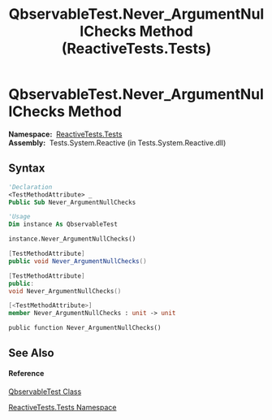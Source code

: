 ﻿---
title: QbservableTest.Never_ArgumentNullChecks Method  (ReactiveTests.Tests)
TOCTitle: Never_ArgumentNullChecks Method
ms:assetid: M:ReactiveTests.Tests.QbservableTest.Never_ArgumentNullChecks
ms:mtpsurl: https://msdn.microsoft.com/en-us/library/reactivetests.tests.qbservabletest.never_argumentnullchecks(v=VS.103)
ms:contentKeyID: 36620855
ms.date: 06/28/2011
mtps_version: v=VS.103
f1_keywords:
- ReactiveTests.Tests.QbservableTest.Never_ArgumentNullChecks
dev_langs:
- CSharp
- JScript
- VB
- FSharp
- c++
---

# QbservableTest.Never\_ArgumentNullChecks Method

**Namespace:**  [ReactiveTests.Tests](hh289046\(v=vs.103\).md)  
**Assembly:**  Tests.System.Reactive (in Tests.System.Reactive.dll)

## Syntax

``` vb
'Declaration
<TestMethodAttribute> _
Public Sub Never_ArgumentNullChecks
```

``` vb
'Usage
Dim instance As QbservableTest

instance.Never_ArgumentNullChecks()
```

``` csharp
[TestMethodAttribute]
public void Never_ArgumentNullChecks()
```

``` c++
[TestMethodAttribute]
public:
void Never_ArgumentNullChecks()
```

``` fsharp
[<TestMethodAttribute>]
member Never_ArgumentNullChecks : unit -> unit 
```

``` jscript
public function Never_ArgumentNullChecks()
```

## See Also

#### Reference

[QbservableTest Class](hh315250\(v=vs.103\).md)

[ReactiveTests.Tests Namespace](hh289046\(v=vs.103\).md)

